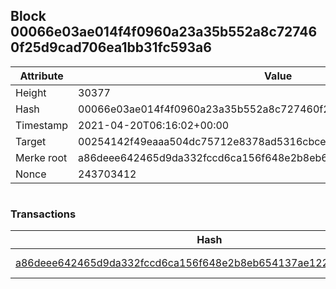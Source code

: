 ## Block 00066e03ae014f4f0960a23a35b552a8c727460f25d9cad706ea1bb31fc593a6

Attribute | Value
--- | ---
Height | 30377
Hash | 00066e03ae014f4f0960a23a35b552a8c727460f25d9cad706ea1bb31fc593a6
Timestamp | 2021-04-20T06:16:02+00:00
Target | 00254142f49eaaa504dc75712e8378ad5316cbcead634704b3734b6271167cc4
Merke root | a86deee642465d9da332fccd6ca156f648e2b8eb654137ae1222c4c6ff19ccd4
Nonce | 243703412

```

```

### Transactions

Hash | Amount
--- | ---
[a86deee642465d9da332fccd6ca156f648e2b8eb654137ae1222c4c6ff19ccd4](a86deee642465d9da332fccd6ca156f648e2b8eb654137ae1222c4c6ff19ccd4.md) | 10.00000000 SKEPTI 
